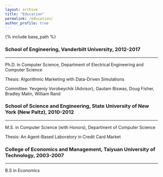 ```yaml
---
layout: archive
title: "Education"
permalink: /education/
author_profile: true
---
```


{% include base_path %}


### School of Engineering, Vanderbilt University, 2012-2017
---
Ph.D. in Computer Science, Department of Electrical Engineering and Computer Science

Thesis: Algorithmic Marketing with Data-Driven Simulations

Committee: Yevgeniy Vorobeychik (Advisor), Gautam Biswas, Doug Fisher, Bradley Malin, William Rand


### School of Science and Engineering, State University of New York (New Paltz), 2010-2012
---
M.S. in Computer Science (with Honors), Department of Computer Science

Thesis: An Agent-Based Laboratory in Credit Card Market


### College of Economics and Management, Taiyuan University of Technology, 2003-2007 
---
B.S in Economics

